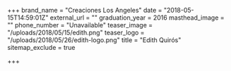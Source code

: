 +++
brand_name = "Creaciones Los Angeles"
date = "2018-05-15T14:59:01Z"
external_url = ""
graduation_year = 2016
masthead_image = ""
phone_number = "Unavailable"
teaser_image = "/uploads/2018/05/15/edith.png"
teaser_logo = "/uploads/2018/05/26/edith-logo.png"
title = "Edith Quirós"
sitemap_exclude = true

+++
